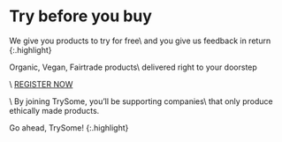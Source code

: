 Try before you buy
==================

We give you products to try for free\\
and you give us feedback in return
{:.highlight}

Organic, Vegan, Fairtrade products\\
delivered right to your doorstep

\\
<a href="#" id="goto-signup" class="btn btn-primary btn-lg upper">REGISTER NOW</a>

\\
By joining TrySome, you’ll be supporting companies\\
that only produce ethically made products.

Go ahead, TrySome!
{:.highlight}